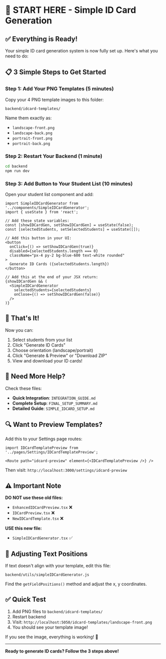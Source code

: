 # 🚀 START HERE - Simple ID Card Generation

## ✅ Everything is Ready!

Your simple ID card generation system is now fully set up. Here's what you need to do:

## 📋 3 Simple Steps to Get Started

### Step 1: Add Your PNG Templates (5 minutes)

Copy your 4 PNG template images to this folder:
```
backend/idcard-templates/
```

Name them exactly as:
- `landscape-front.png`
- `landscape-back.png`
- `portrait-front.png`
- `portrait-back.png`

### Step 2: Restart Your Backend (1 minute)

```bash
cd backend
npm run dev
```

### Step 3: Add Button to Your Student List (10 minutes)

Open your student list component and add:

```tsx
import SimpleIDCardGenerator from '../components/SimpleIDCardGenerator';
import { useState } from 'react';

// Add these state variables:
const [showIDCardGen, setShowIDCardGen] = useState(false);
const [selectedStudents, setSelectedStudents] = useState([]);

// Add this button in your UI:
<button
  onClick={() => setShowIDCardGen(true)}
  disabled={selectedStudents.length === 0}
  className="px-4 py-2 bg-blue-600 text-white rounded"
>
  Generate ID Cards ({selectedStudents.length})
</button>

// Add this at the end of your JSX return:
{showIDCardGen && (
  <SimpleIDCardGenerator
    selectedStudents={selectedStudents}
    onClose={() => setShowIDCardGen(false)}
  />
)}
```

## 🎯 That's It!

Now you can:
1. Select students from your list
2. Click "Generate ID Cards"
3. Choose orientation (landscape/portrait)
4. Click "Generate & Preview" or "Download ZIP"
5. View and download your ID cards!

## 📖 Need More Help?

Check these files:
- **Quick Integration**: `INTEGRATION_GUIDE.md`
- **Complete Setup**: `FINAL_SETUP_SUMMARY.md`
- **Detailed Guide**: `SIMPLE_IDCARD_SETUP.md`

## 🔍 Want to Preview Templates?

Add this to your Settings page routes:

```tsx
import IDCardTemplatePreview from '../pages/Settings/IDCardTemplatePreview';

<Route path="idcard-preview" element={<IDCardTemplatePreview />} />
```

Then visit: `http://localhost:3000/settings/idcard-preview`

## ⚠️ Important Note

**DO NOT use these old files:**
- `EnhancedIDCardPreview.tsx` ❌
- `IDCardPreview.tsx` ❌
- `NewIDCardTemplate.tsx` ❌

**USE this new file:**
- `SimpleIDCardGenerator.tsx` ✅

## 🎨 Adjusting Text Positions

If text doesn't align with your template, edit this file:
```
backend/utils/simpleIDCardGenerator.js
```

Find the `getFieldPositions()` method and adjust the x, y coordinates.

## ✅ Quick Test

1. Add PNG files to `backend/idcard-templates/`
2. Restart backend
3. Visit: `http://localhost:5050/idcard-templates/landscape-front.png`
4. You should see your template image!

If you see the image, everything is working! 🎉

---

**Ready to generate ID cards? Follow the 3 steps above!**
